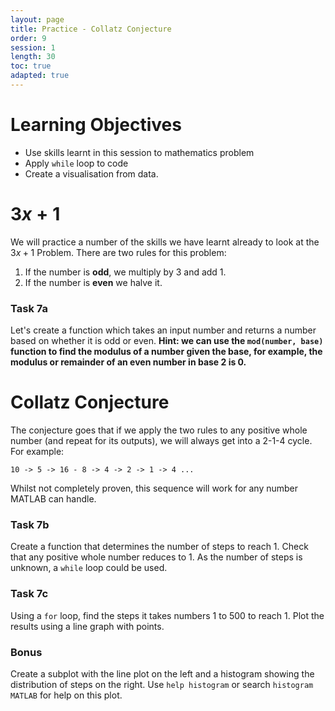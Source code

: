 ```yaml
---
layout: page
title: Practice - Collatz Conjecture
order: 9
session: 1
length: 30
toc: true
adapted: true
---
```

# Learning Objectives
- Use skills learnt in this session to mathematics problem
- Apply `while` loop to code
- Create a visualisation from data.

# $3x+1$
We will practice a number of the skills we have learnt already to look at the $3x+1$ Problem. There are two rules for this problem:
1. If the number is **odd**, we multiply by 3 and add 1.
2. If the number is **even** we halve it.

### Task 7a
Let's create a function which takes an input number and returns a number based on whether it is odd or even. **Hint: we can use the `mod(number, base)` function to find the modulus of a number given the base, for example, the modulus or remainder of an even number in base 2 is 0.**

# Collatz Conjecture
The conjecture goes that if we apply the two rules to any positive whole number (and repeat for its outputs), we will always get into a 2-1-4 cycle. For example:
```
10 -> 5 -> 16 - 8 -> 4 -> 2 -> 1 -> 4 ...
```
Whilst not completely proven, this sequence will work for any number MATLAB can handle. 

### Task 7b
Create a function that determines the number of steps to reach 1. Check that any positive whole number reduces to 1. As the number of steps is unknown, a `while` loop could be used.

### Task 7c
Using a `for` loop, find the steps it takes numbers 1 to 500 to reach 1. Plot the results using a line graph with points.

### Bonus
Create a subplot with the line plot on the left and a histogram showing the distribution of steps on the right. Use `help histogram` or search `histogram MATLAB` for help on this plot.
